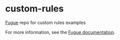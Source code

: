 # custom-rules
[Fugue](https://riskmanager.fugue.co/) repo for custom rules examples

For more information, see the [Fugue documentation](https://docs.fugue.co/rules.html).